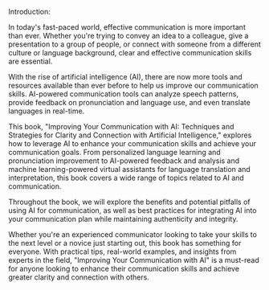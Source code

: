 Introduction:

In today's fast-paced world, effective communication is more important than ever. Whether you're trying to convey an idea to a colleague, give a presentation to a group of people, or connect with someone from a different culture or language background, clear and effective communication skills are essential.

With the rise of artificial intelligence (AI), there are now more tools and resources available than ever before to help us improve our communication skills. AI-powered communication tools can analyze speech patterns, provide feedback on pronunciation and language use, and even translate languages in real-time.

This book, "Improving Your Communication with AI: Techniques and Strategies for Clarity and Connection with Artificial Intelligence," explores how to leverage AI to enhance your communication skills and achieve your communication goals. From personalized language learning and pronunciation improvement to AI-powered feedback and analysis and machine learning-powered virtual assistants for language translation and interpretation, this book covers a wide range of topics related to AI and communication.

Throughout the book, we will explore the benefits and potential pitfalls of using AI for communication, as well as best practices for integrating AI into your communication plan while maintaining authenticity and integrity.

Whether you're an experienced communicator looking to take your skills to the next level or a novice just starting out, this book has something for everyone. With practical tips, real-world examples, and insights from experts in the field, "Improving Your Communication with AI" is a must-read for anyone looking to enhance their communication skills and achieve greater clarity and connection with others.
